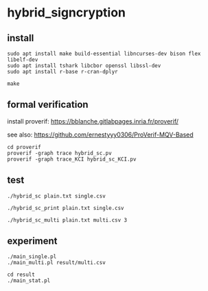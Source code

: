# hybrid_signcryption

## install

    sudo apt install make build-essential libncurses-dev bison flex libelf-dev
    sudo apt install tshark libcbor openssl libssl-dev
    sudo apt install r-base r-cran-dplyr

    make

##  formal verification

install proverif: https://bblanche.gitlabpages.inria.fr/proverif/

see also: https://github.com/ernestyyy0306/ProVerif-MQV-Based

    cd proverif
    proverif -graph trace hybrid_sc.pv
    proverif -graph trace_KCI hybrid_sc_KCI.pv

##  test

    ./hybrid_sc plain.txt single.csv

    ./hybrid_sc_print plain.txt single.csv

    ./hybrid_sc_multi plain.txt multi.csv 3

##  experiment
    
    ./main_single.pl
    ./main_multi.pl result/multi.csv

    cd result 
    ./main_stat.pl

